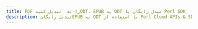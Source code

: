 ---title: PDF را به  تبدیل کنیدODT، EPUB به ODT مبدل رایگان یا Perl SDKdescription: تبدیل رایگانEPUB به ODT با استفاده از Perl Cloud APIs & SDK همچنین اسناد PDF را در Cloud ایجاد، ویرایش و رندر کنید.---